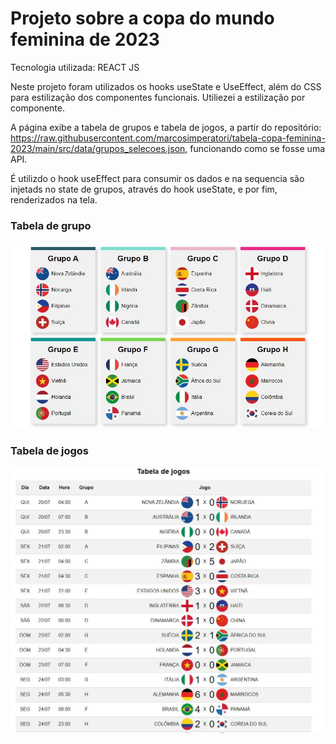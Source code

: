 # Projeto sobre a copa do mundo feminina de 2023

Tecnologia utilizada: REACT JS

Neste projeto foram utilizados os hooks useState e UseEffect, além do CSS para estilização dos componentes funcionais. Utiliezei a estilização por componente.

A página exibe a tabela de grupos e tabela de jogos, a partir do repositório: https://raw.githubusercontent.com/marcosimperatori/tabela-copa-feminina-2023/main/src/data/grupos_selecoes.json, funcionando como se fosse uma API.

É utilizdo o hook useEffect para consumir os dados e na sequencia são injetads no state de grupos, através do hook useState, e por fim, renderizados na tela.

### Tabela de grupo
![Tabela de grupos](/public/print/grupos.JPG)

### Tabela de jogos
![Tabela de jogos](/public/print/jogos.JPG)